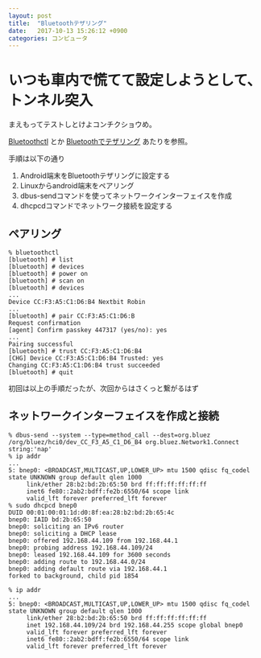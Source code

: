 ```yaml
---
layout: post
title:  "Bluetoothテザリング"
date:   2017-10-13 15:26:12 +0900
categories: コンピュータ
---
```


# いつも車内で慌てて設定しようとして、トンネル突入

まえもってテストしとけよコンチクショウめ。

[Bluetoothctl][Bluetoothctl] とか
[Bluetoothでテザリング][BluetoothTethering] あたりを参照。

手順は以下の通り

1. Android端末をBluetoothテザリングに設定する
2. Linuxからandroid端末をペアリング
3. dbus-sendコマンドを使ってネットワークインターフェイスを作成
4. dhcpcdコマンドでネットワーク接続を設定する

## ペアリング

    % bluetoothctl
    [bluetooth] # list
    [bluetooth] # devices
    [bluetooth] # power on
    [bluetooth] # scan on
    [bluetooth] # devices
    ...
    Device CC:F3:A5:C1:D6:B4 Nextbit Robin
    ...
    [bluetooth] # pair CC:F3:A5:C1:D6:B
    Request confirmation
    [agent] Confirm passkey 447317 (yes/no): yes
    ...
    Pairing successful
    [bluetooth] # trust CC:F3:A5:C1:D6:B4
    [CHG] Device CC:F3:A5:C1:D6:B4 Trusted: yes
    Changing CC:F3:A5:C1:D6:B4 trust succeeded
    [bluetooth] # quit

初回は以上の手順だったが、次回からはさくっと繋がるはず

## ネットワークインターフェイスを作成と接続
    % dbus-send --system --type=method_call --dest=org.bluez /org/bluez/hci0/dev_CC_F3_A5_C1_D6_B4 org.bluez.Network1.Connect string:'nap'
    % ip addr
    ...
    5: bnep0: <BROADCAST,MULTICAST,UP,LOWER_UP> mtu 1500 qdisc fq_codel state UNKNOWN group default qlen 1000
         link/ether 28:b2:bd:2b:65:50 brd ff:ff:ff:ff:ff:ff
         inet6 fe80::2ab2:bdff:fe2b:6550/64 scope link
         valid_lft forever preferred_lft forever
    % sudo dhcpcd bnep0
    DUID 00:01:00:01:1d:d0:8f:ea:28:b2:bd:2b:65:4c
    bnep0: IAID bd:2b:65:50
    bnep0: soliciting an IPv6 router
    bnep0: soliciting a DHCP lease
    bnep0: offered 192.168.44.109 from 192.168.44.1
    bnep0: probing address 192.168.44.109/24
    bnep0: leased 192.168.44.109 for 3600 seconds
    bnep0: adding route to 192.168.44.0/24
    bnep0: adding default route via 192.168.44.1
    forked to background, child pid 1854

    % ip addr
    ...
    5: bnep0: <BROADCAST,MULTICAST,UP,LOWER_UP> mtu 1500 qdisc fq_codel state UNKNOWN group default qlen 1000
         link/ether 28:b2:bd:2b:65:50 brd ff:ff:ff:ff:ff:ff
         inet 192.168.44.109/24 brd 192.168.44.255 scope global bnep0
         valid_lft forever preferred_lft forever
         inet6 fe80::2ab2:bdff:fe2b:6550/64 scope link
         valid_lft forever preferred_lft forever

[Bluetoothctl]: https://wiki.archlinux.jp/index.php/Bluetooth#Bluetoothctl
[BluetoothTethering]: https://wiki.archlinux.jp/index.php/Android_%E3%83%86%E3%82%B6%E3%83%AA%E3%83%B3%E3%82%B0#Bluetooth_.E3.81.A7.E3.83.86.E3.82.B6.E3.83.AA.E3.83.B3.E3.82.B0